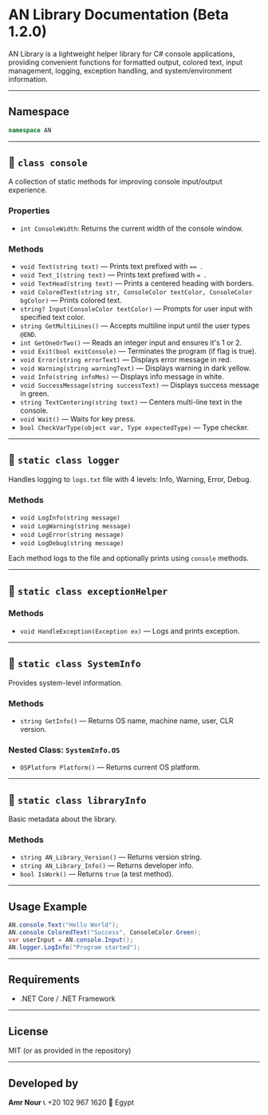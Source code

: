 # AN Library Documentation (Beta 1.2.0)

AN Library is a lightweight helper library for C# console applications, providing convenient functions for formatted output, colored text, input management, logging, exception handling, and system/environment information.

---

## Namespace

```csharp
namespace AN
```

---

## 📘 `class console`

A collection of static methods for improving console input/output experience.

### Properties

* `int ConsoleWidth`: Returns the current width of the console window.

### Methods

* `void Text(string text)` — Prints text prefixed with `== `.
* `void Text_1(string text)` — Prints text prefixed with `= `.
* `void TextHead(string text)` — Prints a centered heading with borders.
* `void ColoredText(string str, ConsoleColor textColor, ConsoleColor bgColor)` — Prints colored text.
* `string? Input(ConsoleColor textColor)` — Prompts for user input with specified text color.
* `string GetMultiLines()` — Accepts multiline input until the user types `@END`.
* `int GetOneOrTwo()` — Reads an integer input and ensures it's 1 or 2.
* `void Exit(bool exitConsole)` — Terminates the program (if flag is true).
* `void Error(string errorText)` — Displays error message in red.
* `void Warning(string warningText)` — Displays warning in dark yellow.
* `void Info(string infoMes)` — Displays info message in white.
* `void SuccessMessage(string successText)` — Displays success message in green.
* `string TextCentering(string text)` — Centers multi-line text in the console.
* `void Wait()` — Waits for key press.
* `bool CheckVarType(object var, Type expectedType)` — Type checker.

---

## 📘 `static class logger`

Handles logging to `logs.txt` file with 4 levels: Info, Warning, Error, Debug.

### Methods

* `void LogInfo(string message)`
* `void LogWarning(string message)`
* `void LogError(string message)`
* `void LogDebug(string message)`

Each method logs to the file and optionally prints using `console` methods.

---

## 📘 `static class exceptionHelper`

### Methods

* `void HandleException(Exception ex)` — Logs and prints exception.

---

## 📘 `static class SystemInfo`

Provides system-level information.

### Methods

* `string GetInfo()` — Returns OS name, machine name, user, CLR version.

### Nested Class: `SystemInfo.OS`

* `OSPlatform Platform()` — Returns current OS platform.

---

## 📘 `static class libraryInfo`

Basic metadata about the library.

### Methods

* `string AN_Library_Version()` — Returns version string.
* `string AN_Library_Info()` — Returns developer info.
* `bool IsWork()` — Returns `true` (a test method).

---

## Usage Example

```csharp
AN.console.Text("Hello World");
AN.console.ColoredText("Success", ConsoleColor.Green);
var userInput = AN.console.Input();
AN.logger.LogInfo("Program started");
```

---

## Requirements

* .NET Core / .NET Framework

---

## License

MIT (or as provided in the repository)

---

## Developed by

**Amr Nour**
📞 +20 102 967 1620
📍 Egypt
